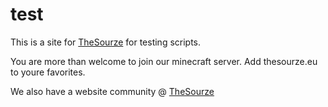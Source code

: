 test
====

This is a site for [TheSourze](http://thesourze.eu) for testing scripts.

You are more than welcome to join our minecraft server. Add thesourze.eu to youre favorites.

We also have a website community @ [TheSourze](http://thesourze.eu)
